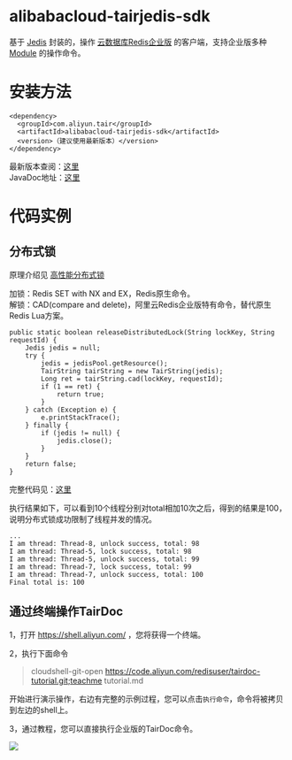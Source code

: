 # alibabacloud-tairjedis-sdk

基于 [Jedis](https://github.com/xetorthio/jedis) 封装的，操作 [云数据库Redis企业版](https://help.aliyun.com/document_detail/145957.html) 的客户端，支持企业版多种 [Module](https://help.aliyun.com/document_detail/146579.html) 的操作命令。

# 安装方法

```
<dependency>
  <groupId>com.aliyun.tair</groupId>
  <artifactId>alibabacloud-tairjedis-sdk</artifactId>
  <version>（建议使用最新版本）</version>
</dependency>
```

最新版本查阅：[这里](https://oss.sonatype.org/#nexus-search;quick~alibabacloud-tairjedis-sdk)  
JavaDoc地址：[这里](https://javadoc.io/doc/com.aliyun.tair/alibabacloud-tairjedis-sdk/latest/index.html)

# 代码实例

## 分布式锁

原理介绍见 [高性能分布式锁](https://help.aliyun.com/document_detail/146758.html) 

加锁：Redis SET with NX and EX，Redis原生命令。  
解锁：CAD(compare and delete)，阿里云Redis企业版特有命令，替代原生Redis Lua方案。

```
public static boolean releaseDistributedLock(String lockKey, String requestId) {
    Jedis jedis = null;
    try {
        jedis = jedisPool.getResource();
        TairString tairString = new TairString(jedis);
        Long ret = tairString.cad(lockKey, requestId);
        if (1 == ret) {
            return true;
        }
    } catch (Exception e) {
        e.printStackTrace();
    } finally {
        if (jedis != null) {
            jedis.close();
        }
    }
    return false;
}
```

完整代码见：[这里](https://github.com/aliyun/alibabacloud-tairjedis-sdk/blob/master/src/test/java/com/aliyun/tair/tests/example/DistributeLock.java)

执行结果如下，可以看到10个线程分别对total相加10次之后，得到的结果是100，说明分布式锁成功限制了线程并发的情况。

```
...
I am thread: Thread-8, unlock success, total: 98
I am thread: Thread-5, lock success, total: 98
I am thread: Thread-5, unlock success, total: 99
I am thread: Thread-7, lock success, total: 99
I am thread: Thread-7, unlock success, total: 100
Final total is: 100
```

## 通过终端操作TairDoc

1，打开 https://shell.aliyun.com/ ，您将获得一个终端。

2，执行下面命令
> cloudshell-git-open https://code.aliyun.com/redisuser/tairdoc-tutorial.git;teachme tutorial.md

开始进行演示操作，右边有完整的示例过程，您可以点击`执行命令`，命令将被拷贝到左边的shell上。

3，通过教程，您可以直接执行企业版的TairDoc命令。

![](https://raw.githubusercontent.com/aliyun/alibabacloud-tairjedis-sdk/master/assets/tairdoc.jpg)
